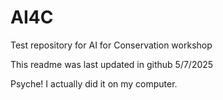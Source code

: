 # AI4C
Test repository for AI for Conservation workshop


This readme was last updated in github 5/7/2025

Psyche! I actually did it on my computer.
